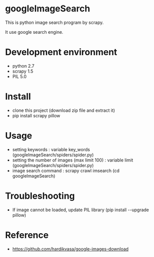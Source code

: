 # googleImageSearch

This is python image search program by scrapy.

It use google search engine.

# Development environment
+ python 2.7
+ scrapy 1.5
+ PIL 5.0

# Install
+ clone this project (download zip file and extract it)
+ pip install scrapy pillow

# Usage
+ setting keywords : variable key_words (googleImageSearch/spiders/spider.py)
+ setting the number of images (max limit 100) : variable limit (googleImageSearch/spiders/spider.py)
+ image search command : scrapy crawl imsearch (cd googleImageSearch)

# Troubleshooting
+ If image cannot be loaded, update PIL library (pip install --upgrade pillow)

# Reference
+ https://github.com/hardikvasa/google-images-download
